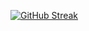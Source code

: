 [![GitHub Streak](http://github-readme-streak-stats.herokuapp.com?user=roolps&theme=dark)](https://git.io/streak-stats)
